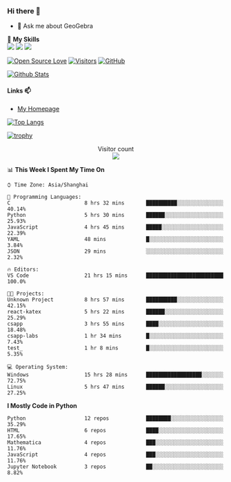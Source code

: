 ### Hi there 👋

<!--
**wuyudi/wuyudi** is a ✨ _special_ ✨ repository because its `README.md` (this file) appears on your GitHub profile.

Here are some ideas to get you started:

- 🔭 I’m currently working on ...
- 🌱 I’m currently learning ...
- 👯 I’m looking to collaborate on ...
- 🤔 I’m looking for help with ...

- 📫 How to reach me: ...
- 😄 Pronouns: ...
- ⚡ Fun fact: ...
-->

- 💬 Ask me about GeoGebra

🌟 **My Skills**  
![](https://img.shields.io/badge/-Python-3e74a2?style=flat-square&logo=Python&logoColor=fff)
![](https://img.shields.io/badge/-Mathematica-3e74a2?style=flat-square&logo=Wolfram&logoColor=fff)
![](https://img.shields.io/badge/-C%2B%2B-3e74a2?style=flat-square&logo=C%2B%2B&logoColor=fff)

[![Open Source Love](https://badges.frapsoft.com/os/v1/open-source.svg?v=103)](https://github.com/wuyudi/)
[![Visitors](https://visitor-badge.glitch.me/badge?page_id=wuyudi.wuyudi)](https://github.com/wuyudi/)
[![GitHub](https://img.shields.io/github/followers/wuyudi.svg?lable=GitHub&style=social)](https://github.com/wuyudi/)

[![Github Stats](https://github-readme-stats.vercel.app/api?username=wuyudi&show_icons=true)](https://github.com/wuyudi/)

#### Links 📫

* [My Homepage](https://wuyudi.github.io/blog/)

[![Top Langs](https://github-readme-stats.vercel.app/api/top-langs/?username=wuyudi&hide=HTML,jupyter%20notebook&layout=compact)](https://github.com/wuyudi/github-readme-stats)

[![trophy](https://github-profile-trophy.vercel.app/?username=wuyudi&theme=onedark)](https://github.com/ryo-ma/github-profile-trophy)

<p align="center"> 
  Visitor count<br>
  <img src="https://profile-counter.glitch.me/wuyudi/count.svg" />
</p>

<!--START_SECTION:waka-->
📊 **This Week I Spent My Time On** 

```text
⌚︎ Time Zone: Asia/Shanghai

💬 Programming Languages: 
C                        8 hrs 32 mins       ██████████░░░░░░░░░░░░░░░   40.14% 
Python                   5 hrs 30 mins       ██████░░░░░░░░░░░░░░░░░░░   25.93% 
JavaScript               4 hrs 45 mins       █████░░░░░░░░░░░░░░░░░░░░   22.39% 
YAML                     48 mins             █░░░░░░░░░░░░░░░░░░░░░░░░   3.84% 
JSON                     29 mins             ░░░░░░░░░░░░░░░░░░░░░░░░░   2.32%

🔥 Editors: 
VS Code                  21 hrs 15 mins      █████████████████████████   100.0%

🐱‍💻 Projects: 
Unknown Project          8 hrs 57 mins       ██████████░░░░░░░░░░░░░░░   42.15% 
react-katex              5 hrs 22 mins       ██████░░░░░░░░░░░░░░░░░░░   25.29% 
csapp                    3 hrs 55 mins       ████░░░░░░░░░░░░░░░░░░░░░   18.48% 
csapp-labs               1 hr 34 mins        █░░░░░░░░░░░░░░░░░░░░░░░░   7.43% 
test_                    1 hr 8 mins         █░░░░░░░░░░░░░░░░░░░░░░░░   5.35%

💻 Operating System: 
Windows                  15 hrs 28 mins      ██████████████████░░░░░░░   72.75% 
Linux                    5 hrs 47 mins       ██████░░░░░░░░░░░░░░░░░░░   27.25%

```

**I Mostly Code in Python** 

```text
Python                   12 repos            ████████░░░░░░░░░░░░░░░░░   35.29% 
HTML                     6 repos             ████░░░░░░░░░░░░░░░░░░░░░   17.65% 
Mathematica              4 repos             ███░░░░░░░░░░░░░░░░░░░░░░   11.76% 
JavaScript               4 repos             ███░░░░░░░░░░░░░░░░░░░░░░   11.76% 
Jupyter Notebook         3 repos             ██░░░░░░░░░░░░░░░░░░░░░░░   8.82%

```



<!--END_SECTION:waka-->
